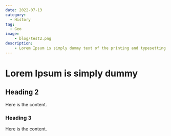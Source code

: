 ```yaml
---
date: 2022-07-13
category:
  - History
tag:
  - Geo
image:
    - blog/test2.png
description:
    - Lorem Ipsum is simply dummy text of the printing and typesetting industry. Lorem Ipsum has been the industry's standard dummy text ever since the 1500s, when an unknown printer took a galley of type and scrambled it to make a type specimen book. 
---
```


# Lorem Ipsum is simply dummy 

## Heading 2

Here is the content.

### Heading 3

Here is the content.